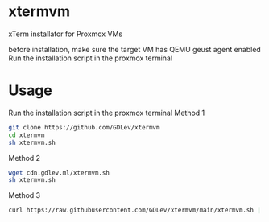# xtermvm
xTerm installator for Proxmox VMs

before installation, make sure the target VM has QEMU geust agent enabled
Run the installation script in the proxmox terminal 
# Usage
Run the installation script in the proxmox terminal 
Method 1
``` sh
git clone https://github.com/GDLev/xtermvm
cd xtermvm
sh xtermvm.sh
```
Method 2
``` sh
wget cdn.gdlev.ml/xtermvm.sh 
sh xtermvm.sh
```
Method 3
``` sh
curl https://raw.githubusercontent.com/GDLev/xtermvm/main/xtermvm.sh | bash
```
